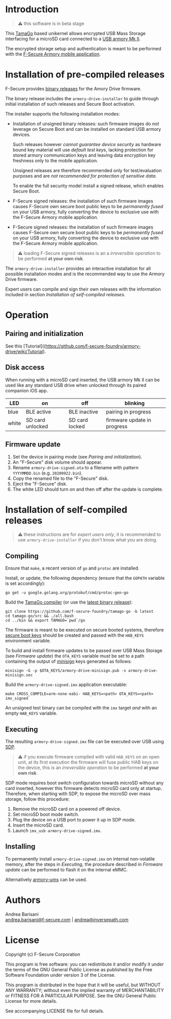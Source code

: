 Introduction
============

> :warning: this software is in beta stage

This [TamaGo](https://github.com/f-secure-foundry/tamago) based unikernel
allows encrypted USB Mass Storage interfacing for a microSD card connected to a
[USB armory Mk II](https://github.com/f-secure-foundry/usbarmory/wiki).

The encrypted storage setup and authentication is meant to be performed with the
[F-Secure Armory mobile application](FIXME).

Installation of pre-compiled releases
=====================================

F-Secure provides [binary releases](https://github.com/f-secure-foundry/tamago-go/releases)
for the Amory Drive firmware.

The binary release includes the `armory-drive-installer` to guide through
initial installation of such releases and Secure Boot activation.

The installer supports the following installation modes:

* Installation of unsigned binary releases: such firmware images do *not*
  leverage on Secure Boot and can be installed on standard USB armory devices.

  Such releases however *cannot guarantee device security* as hardware bound
  key material will use *default test keys*, lacking protection for stored armory
  communication keys and leaving data encryption key freshness only to the mobile
  application.

  Unsigned releases are therefore recommended only for test/evaluation purposes
  and are *not recommended for protection of sensitive data*.

  To enable the full security model install a signed release, which enables
  Secure Boot.

* F-Secure signed releases: the installation of such firmware images
  causes F-Secure own secure boot public keys to be *permanently fused* on your
  USB armory, fully converting the device to exclusive use with the F-Secure
  Armory mobile application.

* F-Secure signed releases: the installation of such firmware images
  causes F-Secure own secure boot public keys to be *permanently fused* on your
  USB armory, fully converting the device to exclusive use with the F-Secure
  Armory mobile application.

> :warning: loading F-Secure signed releases is an a *irreversible operation*
> to be performed **at your own risk**.

The `armory-drive-installer` provides an interactive installation for all
possible installation modes and is the recommended way to use the Armory Drive
firmware.

Expert users can compile and sign their own releases with the information
included in section _Installation of self-compiled releases_.

Operation
=========

Pairing and initialization
--------------------------

See this [Tutorial]((https://github.com/f-secure-foundry/armory-drive/wiki/Tutorial).

Disk access
-----------

When running with a microSD card inserted, the USB armory Mk II can be used
like any standard USB drive when unlocked through its paired companion iOS app.

| LED   | on               | off            | blinking                    |
|-------|------------------|----------------|-----------------------------|
| blue  | BLE active       | BLE inactive   | pairing in progress         |
| white | SD card unlocked | SD card locked | firmware update in progress |

Firmware update
---------------

  1. Set the device in pairing mode (see _Pairing and initialization_).
  2. An "F-Secure" disk volume should appear.
  3. Rename `armory-drive-signed.ota` to a filename with pattern `YYYYMMDD.bin` (e.g. `20200922.bin`).
  4. Copy the renamed file to the "F-Secure" disk.
  5. Eject the "F-Secure" disk.
  6. The white LED should turn on and then off after the update is complete.

Installation of self-compiled releases
======================================

> :warning: these instructions are for *expert users only*, it is recommended
> to use `armory-drive-installer` if you don't know what you are doing.

Compiling
---------

Ensure that `make`, a recent version of `go` and `protoc` are installed.

Install, or update, the following dependency (ensure that the `GOPATH` variable
is set accordingly):

```
go get -u google.golang.org/protobuf/cmd/protoc-gen-go
```

Build the [TamaGo compiler](https://github.com/f-secure-foundry/tamago-go)
(or use the [latest binary release](https://github.com/f-secure-foundry/tamago-go/releases/latest)):

```
git clone https://github.com/f-secure-foundry/tamago-go -b latest
cd tamago-go/src && ./all.bash
cd ../bin && export TAMAGO=`pwd`/go
```

The firmware is meant to be executed on secure booted systems, therefore
[secure boot keys](https://github.com/f-secure-foundry/usbarmory/wiki/Secure-boot-(Mk-II))
should be created and passed with the `HAB_KEYS` environment variable.

To build and install firmware updates to be passed over USB Mass Storage (see
_Firmware update_) the `OTA_KEYS` variable must be set to a path containing the
output of [minisign](https://jedisct1.github.io/minisign/) keys generated as
follows:

```
minisign -G -p $OTA_KEYS/armory-drive-minisign.pub -s armory-drive-minisign.sec

```

Build the `armory-drive-signed.imx` application executable:

```
make CROSS_COMPILE=arm-none-eabi- HAB_KEYS=<path> OTA_KEYS=<path> imx_signed
```

An unsigned test binary can be compiled with the `imx` target *and* with an
empty `HAB_KEYS` variable.

Executing
---------

The resulting `armory-drive-signed.imx` file can be executed over USB using
[SDP](https://github.com/f-secure-foundry/usbarmory/wiki/Boot-Modes-(Mk-II)#serial-download-protocol-sdp).

> :warning: if you execute firmware compiled with valid `HAB_KEYS` on an open
> unit, at its first execution the firmware will fuse public HAB keys on the
> device, this is an *irreversible operation* to be performed **at your own
> risk**.

SDP mode requires boot switch configuration towards microSD without any card
inserted, however this firmware detects microSD card only at startup.
Therefore, when starting with SDP, to expose the microSD over mass storage,
follow this procedure:

  1. Remove the microSD card on a powered off device.
  2. Set microSD boot mode switch.
  3. Plug the device on a USB port to power it up in SDP mode.
  4. Insert the microSD card.
  5. Launch `imx_usb armory-drive-signed.imx`.

Installing
----------

To permanently install `armory-drive-signed.imx` on internal non-volatile memory,
after the steps in _Executing_, the procedure described in _Firmware update_
can be performed to flash it on the internal eMMC.

Alternatively [armory-ums](https://github.com/f-secure-foundry/armory-ums) can
be used.

Authors
=======

Andrea Barisani  
andrea.barisani@f-secure.com | andrea@inversepath.com  

License
=======

Copyright (c) F-Secure Corporation

This program is free software: you can redistribute it and/or modify it under
the terms of the GNU General Public License as published by the Free Software
Foundation under version 3 of the License.

This program is distributed in the hope that it will be useful, but WITHOUT ANY
WARRANTY; without even the implied warranty of MERCHANTABILITY or FITNESS FOR A
PARTICULAR PURPOSE. See the GNU General Public License for more details.

See accompanying LICENSE file for full details.
